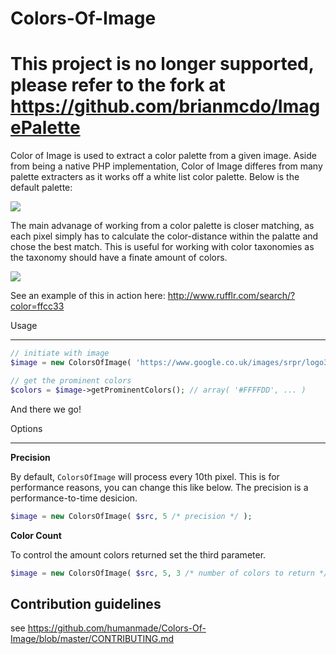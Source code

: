 Colors-Of-Image
===============

# This project is no longer supported, please refer to the fork at https://github.com/brianmcdo/ImagePalette

Color of Image is used to extract a color palette from a given image. Aside from being a native PHP implementation, Color of Image differes from many palette extracters as it works off a white list color palette. Below is the default palette:

![](https://dl.dropbox.com/u/238502/Captured/RUf54.png)

The main advanage of working from a color palette is closer matching, as each pixel simply has to calculate the color-distance within the palatte and chose the best match. This is useful for working with color taxonomies as the taxonomy should have a finate amount of colors. 

![](https://dl.dropbox.com/u/238502/Captured/HphVw.png)

See an example of this in action here: http://www.rufflr.com/search/?color=ffcc33

Usage
__________

```PHP
// initiate with image
$image = new ColorsOfImage( 'https://www.google.co.uk/images/srpr/logo3w.png' );

// get the prominent colors
$colors = $image->getProminentColors(); // array( '#FFFFDD', ... )
```

And there we go! 

Options
__________

**Precision**

By default, `ColorsOfImage` will process every 10th pixel. This is for performance reasons, you can change this like below. The precision is a performance-to-time desicion.

```PHP
$image = new ColorsOfImage( $src, 5 /* precision */ );
```

**Color Count**

To control the amount colors returned set the third parameter.

```PHP
$image = new ColorsOfImage( $src, 5, 3 /* number of colors to return */ );
```

## Contribution guidelines ##

see https://github.com/humanmade/Colors-Of-Image/blob/master/CONTRIBUTING.md

